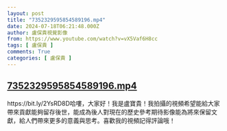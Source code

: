 ```yaml
---
layout: post
title: "7352329595854589196.mp4"
date: 2024-07-18T06:21:48.000Z
author: 盧保貴視覺影像
from: https://www.youtube.com/watch?v=vX5Vaf6H8cc
tags: [ 盧保貴 ]
comments: True
categories: [ 盧保貴 ]
---
```

<!--1721283708000-->
[7352329595854589196.mp4](https://www.youtube.com/watch?v=vX5Vaf6H8cc)
------

<div>
https://bit.ly/2YsRD8D哈嘍，大家好！我是盧寶貴！我拍攝的視頻希望能給大家帶來貢獻能夠留存後世，能成為後人對現在的歷史參考期待影像能為將來保留文獻，給人們帶來更多的意義與思考。喜歡我的視頻記得評論哦！
</div>
